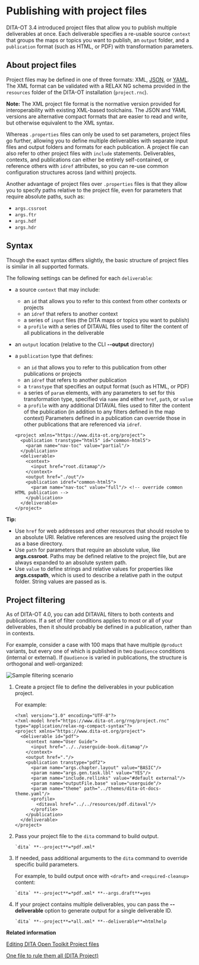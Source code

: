 # Publishing with project files

DITA-OT 3.4 introduced project files that allow you to publish multiple deliverables at once. Each deliverable specifies a re-usable source `context` that groups the maps or topics you want to publish, an `output` folder, and a `publication` format \(such as HTML, or PDF\) with transformation parameters.

## About project files

Project files may be defined in one of three formats: XML, [JSON](https://json.org), or [YAML](https://yaml.org). The XML format can be validated with a RELAX NG schema provided in the `resources` folder of the DITA-OT installation \(`project.rnc`\).

**Note:** The XML project file format is the normative version provided for interoperability with existing XML-based toolchains. The JSON and YAML versions are alternative compact formats that are easier to read and write, but otherwise equivalent to the XML syntax.

Whereas `.properties` files can only be used to set parameters, project files go further, allowing you to define multiple deliverables with separate input files and output folders and formats for each publication. A project file can also refer to other project files with `include` statements. Deliverables, contexts, and publications can either be entirely self-contained, or reference others with `idref` attributes, so you can re-use common configuration structures across \(and within\) projects.

Another advantage of project files over `.properties` files is that they allow you to specify paths relative to the project file, even for parameters that require absolute paths, such as:

-   `args.cssroot`
-   `args.ftr`
-   `args.hdf`
-   `args.hdr`

## Syntax

Though the exact syntax differs slightly, the basic structure of project files is similar in all supported formats.

The following settings can be defined for each `deliverable`:

-   a source `context` that may include:

    -   an `id` that allows you to refer to this context from other contexts or projects
    -   an `idref` that refers to another context
    -   a series of `input` files \(the DITA maps or topics you want to publish\)
    -   a `profile` with a series of DITAVAL files used to filter the content of all publications in the deliverable
-   an `output` location \(relative to the CLI **--output** directory\)

-   a `publication` type that defines:

    -   an `id` that allows you to refer to this publication from other publications or projects
    -   an `idref` that refers to another publication
    -   a `transtype` that specifies an output format \(such as HTML, or PDF\)
    -   a series of `param` elements, with any parameters to set for this transformation type, specified via `name` and either `href`, `path`, or `value`
    -   a `profile` with any additional DITAVAL files used to filter the content of the publication \(in addition to any filters defined in the map context\)
    Parameters defined in a publication can override those in other publications that are referenced via `idref`.

    ```
    <project xmlns="https://www.dita-ot.org/project">
      <publication transtype="html5" id="common-html5">
        <param name="nav-toc" value="partial"/>
      </publication>
      <deliverable>
        <context>
          <input href="root.ditamap"/>
        </context>
        <output href="./out"/>
        <publication idref="common-html5">
          <param name="nav-toc" value="full"/> <!-- override common HTML publication -->
        </publication>
      </deliverable>
    </project>
    ```


**Tip:**

-   Use `href` for web addresses and other resources that should resolve to an absolute URI. Relative references are resolved using the project file as a base directory.
-   Use `path` for parameters that require an absolute value, like **args.cssroot**. Paths may be defined relative to the project file, but are always expanded to an absolute system path.
-   Use `value` to define strings and relative values for properties like **args.csspath**, which is used to describe a relative path in the output folder. String values are passed as is.

## Project filtering

As of DITA-OT 4.0, you can add DITAVAL filters to both contexts and publications. If a set of filter conditions applies to most or all of your deliverables, then it should probably be defined in a publication, rather than in contexts.

For example, consider a case with 100 maps that have multiple `@product` variants, but every one of which is published in two `@audience` conditions \(internal or external\). If `@audience` is varied in publications, the structure is orthogonal and well-organized:

![](sample-project-filtering-scenario.svg "Sample filtering scenario")

1.  Create a project file to define the deliverables in your publication project.

    For example:

    ```
    <?xml version="1.0" encoding="UTF-8"?>
    <?xml-model href="https://www.dita-ot.org/rng/project.rnc" type="application/relax-ng-compact-syntax"?>
    <project xmlns="https://www.dita-ot.org/project">
      <deliverable id="pdf">
        <context name="User Guide">
          <input href="../../userguide-book.ditamap"/>
        </context>
        <output href="."/>
        <publication transtype="pdf2">
          <param name="args.chapter.layout" value="BASIC"/>
          <param name="args.gen.task.lbl" value="YES"/>
          <param name="include.rellinks" value="#default external"/>
          <param name="outputFile.base" value="userguide"/>
          <param name="theme" path="../themes/dita-ot-docs-theme.yaml"/>
          <profile>
            <ditaval href="../../resources/pdf.ditaval"/>
          </profile>
        </publication>
      </deliverable>
    </project>
    ```

2.  Pass your project file to the `dita` command to build output.

    ```syntax-bash
    `dita` **--project**=*pdf.xml*
    ```

3.  If needed, pass additional arguments to the `dita` command to override specific build parameters.

    For example, to build output once with `<draft>` and `<required-cleanup>` content:

    ```syntax-bash
    `dita` **--project**=*pdf.xml* **--args.draft**=yes
    ```

4.  If your project contains multiple deliverables, you can pass the **--deliverable** option to generate output for a single deliverable ID.

    ```syntax-bash
    `dita` **--project**=*all.xml* **--deliverable**=htmlhelp
    ```


**Related information**  


[Editing DITA Open Toolkit Project files](https://www.oxygenxml.com/events/2019/dita-ot_day.html#editing_dita_open_toolkit_project_files)

[One file to rule them all \(DITA Project\)](https://www.oxygenxml.com/events/2019/dita-ot_day.html#one_file_to_rule)

